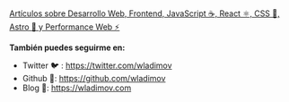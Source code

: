 [Artículos sobre Desarrollo Web, Frontend, JavaScript ☕️, React ⚛️, CSS 🎨, Astro 🚀 y Performance Web ⚡️](https://wladimov.dev/)

**También puedes seguirme en:**

* Twitter 🐦 : https://twitter.com/wladimov
* Github 🐙: https://github.com/wladimov
* Blog 📖: https://wladimov.com
